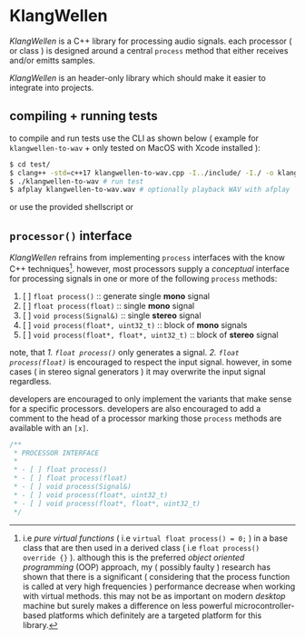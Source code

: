 # KlangWellen

*KlangWellen* is a C++ library for processing audio signals. each processor ( or class ) is designed around a central
`process` method that
either receives and/or emitts samples.

*KlangWellen* is an header-only library which should make it easier to integrate into projects.

## compiling + running tests

to compile and run tests use the CLI as shown below ( example for `klangwellen-to-wav` + only tested on MacOS with Xcode
installed ):

```zsh
$ cd test/
$ clang++ -std=c++17 klangwellen-to-wav.cpp -I../include/ -I./ -o klangwellen-to-wav
$ ./klangwellen-to-wav # run test
$ afplay klangwellen-to-wav.wav # optionally playback WAV with afplay
```

or use the provided shellscript or

## `processor()` interface

*KlangWellen* refrains from implementing `process` interfaces with the know C++ techniques[^1]. however, most processors
supply a
*conceptual* interface for processing signals in one or more of the following `process` methods:

1. [ ] `float process()` :: generate single **mono** signal
2. [ ] `float process(float)` :: single **mono** signal
3. [ ] `void process(Signal&)` :: single **stereo** signal
4. [ ] `void process(float*, uint32_t)` :: block of **mono** signals
5. [ ] `void process(float*, float*, uint32_t)` :: block of **stereo** signal

note, that *1. `float process()`* only generates a signal. *2. `float process(float)`* is encouraged to respect the
input signal. however,
in some cases ( in stereo signal generators ) it may overwrite the input signal regardless.

developers are encouraged to only implement the variants that make sense for a specific processors. developers are also
encouraged to add a
comment to the head of a processor marking those `process` methods are available with an `[x]`.

```cpp
/**
 * PROCESSOR INTERFACE
 *
 * - [ ] float process()
 * - [ ] float process(float)
 * - [ ] void process(Signal&)
 * - [ ] void process(float*, uint32_t)
 * - [ ] void process(float*, float*, uint32_t)
 */
```

[^1]: i.e *pure virtual functions* ( i.e `virtual float process() = 0;` ) in a base class that are then used in a
derived class ( i.e
`float process() override {}` ). although this is the preferred *object oriented programming* (OOP) approach, my (
possibly faulty )
research has shown that there is a significant ( considering that the process function is called at very high
frequencies ) performance
decrease when working with virtual methods. this may not be as important on modern *desktop* machine but surely makes a
difference on less
powerful microcontroller-based platforms which definitely are a targeted platform for this library.

